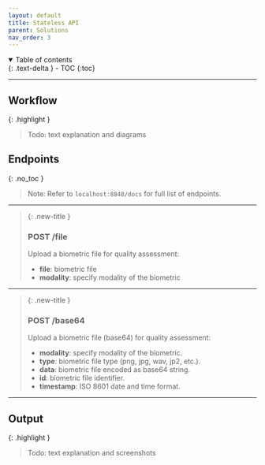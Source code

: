 ```yaml
---
layout: default
title: Stateless API
parent: Solutions
nav_order: 3
---
```


<details open markdown="block">
  <summary>
    Table of contents
  </summary>
  {: .text-delta }
- TOC
{:toc}
</details>

---
## Workflow

{: .highlight }
> Todo: text explanation and diagrams

## Endpoints
{: .no_toc }

> Note: Refer to `localhost:8848/docs` for full list of endpoints.

---

> {: .new-title }
>
> ### POST /file
> Upload a biometric file for quality assessment:
>
> - **file**: biometric file
> - **modality**: specify modality of the biometric

---

> {: .new-title }
>
> ### POST /base64
> Upload a biometric file (base64) for quality assessment:
>
> - **modality**: specify modality of the biometric.
> - **type**: biometric file type (png, jpg, wav, jp2, etc.).
> - **data**: biometric file encoded as base64 string.
> - **id**: biometric file identifier.
> - **timestamp**: ISO 8601 date and time format.

---


## Output
{: .highlight }
> Todo: text explanation and screenshots